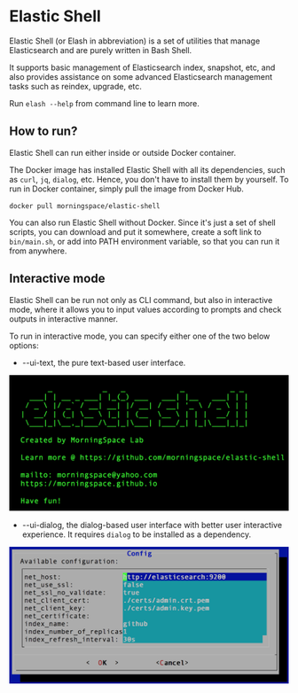 # Elastic Shell

Elastic Shell (or Elash in abbreviation) is a set of utilities that manage Elasticsearch and are purely written in Bash Shell.

It supports basic management of Elasticsearch index, snapshot, etc, and also provides assistance on some advanced Elasticsearch management tasks such as reindex, upgrade, etc.

Run `elash --help` from command line to learn more.

## How to run?

Elastic Shell can run either inside or outside Docker container.

The Docker image has installed Elastic Shell with all its dependencies, such as `curl`, `jq`, `dialog`, etc. Hence, you don't have to install them by yourself. To run in Docker container, simply pull the image from Docker Hub.
```
docker pull morningspace/elastic-shell
```

You can also run Elastic Shell without Docker. Since it's just a set of shell scripts, you can download and put it somewhere, create a soft link to `bin/main.sh`, or add into PATH environment variable, so that you can run it from anywhere.

## Interactive mode

Elastic Shell can be run not only as CLI command, but also in interactive mode, where it allows you to input values according to prompts and check outputs in interactive manner.

To run in interactive mode, you can specify either one of the two below options:

* --ui-text, the pure text-based user interface.

![](images/ui-text.png)

* --ui-dialog, the dialog-based user interface with better user interactive experience. It requires `dialog` to be installed as a dependency.

![](images/ui-dialog.png)
